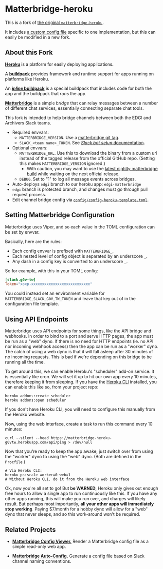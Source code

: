 # Matterbridge-heroku

This is a fork of [the original
`matterbridge-heroku`](https://github.com/cadecairos/matterbridge-heroku).

It includes [a custom config file][config] specific to one implementation, but this can easily be modified in a new fork.

## About this Fork

[**Heroku**](https://www.heroku.com/what) is a platform for easily deploying
applications.

A [**buildpack**](https://docs.cloudfoundry.org/buildpacks/) provides
framework and runtime support for apps running on platforms like Heroku.

An [**_inline_ buildpack**](https://github.com/kr/heroku-buildpack-inline#readme) is a special buildpack that includes code for both the app and the
buildpack that _runs_ the app.

[**Matterbridge**](https://github.com/42wim/matterbridge#readme) is a
simple _bridge_ that can relay messages between a number of different
chat services, essentially connecting separate chat tools.

This fork is intended to help bridge channels between both the EDGI and
Archivers Slack teams.

* Required envvars:
  * `MATTERBRIDGE_VERSION`. Use a [matterbridge git tag][git-tags].
  * `SLACK_<team name>_TOKEN`. See [_Slack bot setup_ documentation][bot-setup].
* Optional envvars:
  * `MATTERBRIDGE_URL`. Use this to download the binary from a custom
    url instead of the tagged release from the official GitHub repo.
    (Setting this makes `MATTERBRIDGE_VERSION` ignored.)
    * With caution, you may want to use the [latest nightly matterbridge
      build](https://bintray.com/42wim/nightly/Matterbridge/_latestVersion)
      while waiting on the next official release.
  * `DEBUG`. Set to "1" to log all message events across bridges.
* Auto-deploys `edgi` branch to our heroku app: `edgi-matterbridge`
* `edgi` branch is protected branch, and changes must go through pull
  request process.
* Edit channel bridge config via [`config/config-heroku-template.toml`][config].

## Setting Matterbridge Configuration

Matterbridge uses Viper, and so each value in the TOML configuration can
be set by envvar.

Basically, here are the rules:

- Each config envvar is prefixed with `MATTERBRIDGE_`.
- Each nested level of config object is separated by an underscore `_`.
- Any dash in a config key is converted to an underscore `_`.

So for example, with this in your TOML config:

```toml
[slack.g0v-tw]
Token="xoxp-xxxxxxxxxxxxxxxxxxxxxxxxxxx"
```

You could instead set an environment variable for
`MATTERBRIDGE_SLACK_G0V_TW_TOKEN` and leave that key out of in the
configuration file template.

## Using API Endpoints

Matterbridge uses API endpoints for some things, like the API bridge and
webhooks. In order to bind to a port and serve HTTP pages, the app must
be run as a "web" dyno. If there is no need for HTTP endpoints (ie. no
API nor incoming webhook access) then the app can be run as a "worker"
dyno. The catch of using a web dyno is that it will fall asleep after 30
minutes of no incoming requests. This is bad if we're depending on this
bridge to be running all the time.

To get around this, we can enable Heroku's "scheduler" add-on service.
It is essentially like cron. We will set it up to hit our own app every
10 minutes, therefore keeping it from sleeping. If you have the [Heroku
CLI][heroku-cli] installed, you can enable this like so, from your
project repo:

   [heroku-cli]: https://devcenter.heroku.com/articles/heroku-cli

```
heroku addons:create scheduler
heroku addons:open scheduler
```

If you don't have Heroku CLI, you will need to configure this manually
from the Heroku website.

Now, using the web interface, create a task to run this command every 10
minutes:

```
curl --silent --head https://matterbridge-heroku-g0vtw.herokuapp.com/api/ping > /dev/null
```

Now that you're ready to keep the app awake, just switch over from using
the "worker" dyno to using the "web" dyno. (Both are defined in the
`Procfile`.)

```
# Via Heroku CLI:
heroku ps:scale worker=0 web=1
# Without Heroku CLI, do it from the Heroku web interface
```


Ok, now you're all set to go! But **be WARNED**, Heroku only gives out
enough free hours to allow a single app to run continuously like this.
If you have any other apps running, this will make you run over, and
charges will likely result. But perhaps most importantly, **all your
other apps will immediately stop working**. Paying $7/month for a hobby
dyno will allow for a "web" dyno that never sleeps, and so this
work-around won't be required.

## Related Projects

- [**Matterbridge Config Viewer.**][viewer] Render a Matterbridge config
  file as a simple read-only web app.
- [**Matterbridge Auto-Config.**][autoconfig] Generate a config file
  based on Slack channel naming conventions.

   [bot-setup]: https://github.com/42wim/matterbridge/wiki/Slack-bot-setup
   [git-tags]: https://github.com/42wim/matterbridge/tags
   [config]: config/config-heroku-template.toml
   [viewer]: https://github.com/patcon/matterbridge-heroku-viewer
   [autoconfig]: https://github.com/patcon/matterbridge-autoconfig/
